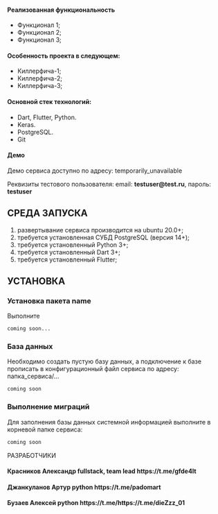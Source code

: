 <h4>Реализованная функциональность</h4>
<ul>
    <li>Функционал 1;</li>
    <li>Функционал 2;</li>
    <li>Функционал 3;</li>
</ul> 
<h4>Особенность проекта в следующем:</h4>
<ul>
 <li>Киллерфича-1;</li>
 <li>Киллерфича-2;</li>
 <li>Киллерфича-3;</li>  
 </ul>
<h4>Основной стек технологий:</h4>
<ul>
  <li>Dart, Flutter, Python.</li>
	<li>Keras.</li>
	<li>PostgreSQL.</li>
	<li>Git</li>
 </ul>
 
<h4>Демо</h4>
<p>Демо сервиса доступно по адресу: temporarily_unavailable </p>
<p>Реквизиты тестового пользователя: email: <b>testuser@test.ru</b>, пароль: <b>testuser</b></p>




СРЕДА ЗАПУСКА
------------
1) развертывание сервиса производится на ubuntu 20.0+;
2) требуется установленная СУБД PostgreSQL (версия 14+);
3) требуется установленный Python 3+;
4) требуется установленный Dart 3+;
5) требуется установленный Flutter;


УСТАНОВКА
------------
### Установка пакета name

Выполните 
```bash
coming soon...
```
### База данных

Необходимо создать пустую базу данных, а подключение к базе прописать в конфигурационный файл сервиса по адресу: папка_сервиса/...
```bash
coming soon
```
### Выполнение миграций

Для заполнения базы данных системной информацией выполните в корневой папке сервиса: 
```bash
coming soon
```

РАЗРАБОТЧИКИ

<h4>Красников Александр fullstack, team lead https://t.me/gfde4lt </h4>
<h4>Джанкуланов Артур python https://t.me/padomart </h4>
<h4>Бузаев Алексей python https://t.me/https://t.me/dieZzz_01</h4>

